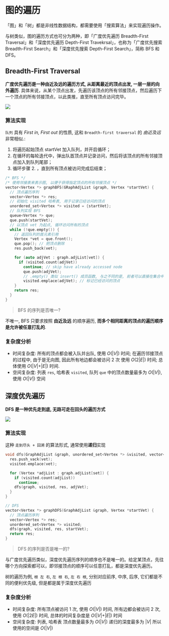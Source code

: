 # 图的遍历

「图」和「树」都是非线性数据结构，都需要使用「搜索算法」来实现遍历操作。

与树类似，图的遍历方式也可分为两种，即「广度优先遍历 Breadth-First Traversal」和「深度优先遍历 Depth-First Travekrsal」，也称为「广度优先搜索 Breadth-First Search」和「深度优先搜索 Depth-First Search」，简称 BFS 和 DFS。

## Breadth-First Traversal

**广度优先遍历是一种由近及远的遍历方式, 从距离最近的顶点出发, 一层一层的向外遍历**. 具体来说，从某个顶点出发，先遍历该顶点的所有邻接顶点，然后遍历下一个顶点的所有邻接顶点，以此类推，直至所有顶点访问完毕。

![](https://www.hello-algo.com/chapter_graph/graph_traversal.assets/graph_bfs.png)

### 算法实现

`队列` 具有 *First in, First out* 的性质, 这和 `Breadth-first traversal` 的 *由近及远* 非常相似.:

1. 将遍历起始顶点 startVet 加入队列，并开启循环；
2. 在循环的每轮迭代中，弹出队首顶点并记录访问，然后将该顶点的所有邻接顶点加入到队列尾部；
3. 循环步骤 2. ，直到所有顶点被访问完成后结束；

```cpp
/* BFS */
/* 使用邻接表来表示图, 以便于获得指定顶点的所有邻接顶点 */
vector<Vertex *> graphBFS(GRaphAdjList &graph, Vertex *startVet) {
  // 顶点遍历序列
  vector<Vertex *> res;
  // 初始化 visited 哈希表, 用于记录已经访问的顶点
  unordered_set<Vertex *> visited = {startVet};
  // 队列实现 BFS
  queue<Vertex *> que;
  que.push(startVet);
  // 以顶点 vet 为起点, 循环访问所有的顶点
  while (!que.empty()) {
    // 返回队列的首元素引用
    Vertex *vet = que.front();
    que.pop(); // 把顶点删除
    res.push_back(vet);

    for (auto adjVet : graph.adjList[vet]) {
      if (visited.count(adjVet))
        continue; // skip have already accessed node
        que.push(adjVet);
		// .empty() 类似 insert() 成员函数, 与之不同的是, 前者可以直接在集合中构造元素, 而不需要创建临时对象
        visited.emplace(adjVet); // 标记已经访问的顶点
    }
    return res;
  }
}
```

> BFS 的序列是否唯一?

不唯一, BFS 只要求按照 **由近及远** 的顺序遍历, **而多个相同距离的顶点的遍历顺序是允许被任意打乱的**. 

### 复杂度分析

- 时间复杂度: 所有的顶点都会被入队并出队, 使用 $O(\lvert V \lvert)$ 时间; 在遍历邻接顶点的过程中, 由于是无向图, 因此所有地边都会被访问 2 次 使用 $O(2 \lvert E \lvert)$ 时间; 总体使用 $O(\lvert V \lvert + \lvert E \lvert)$ 时间.
- 空间复杂度: 列表 `res`, 哈希表 `visited`, 队列 `que` 中的顶点数量最多为 $O(\lvert V \lvert)$, 使用 $O(\lvert V \lvert)$ 空间

## 深度优先遍历

**DFS 是一种优先走到底, 无路可走在回头的遍历方式**

![](https://www.hello-algo.com/chapter_graph/graph_traversal.assets/graph_dfs.png)

### 算法实现

这种 `走到尽头 + 回溯` 的算法形式, 通常使用**递归**实现

```cpp
void dfs(GraphAdjList &graph, unordered_set<Vertex *> &visited, vector<Vertex *> &res, Vertex *vet) {
  res.push_vack(vet);
  visited.emplace(vet);

  for (Vertex *adjList : graph.adjList[set]) {
    if (visited.count(adjList))
      continue;
    dfs(graph, visited, res, adjVet);
  }
}

// DFS
vector<Vertex *> graphDFS(GraphAdjList &graph, Vertex *startVet) {
  // 顶点遍历序列
  vector<Vertex *> res;
  unordered_set<Vertex *> visited;
  dfs(graph, visited, res, startVet);
  return res;
}
```

> DFS 的序列是否是唯一的?

与广度优先遍历类似，深度优先遍历序列的顺序也不是唯一的。给定某顶点，先往哪个方向探索都可以，即邻接顶点的顺序可以任意打乱，都是深度优先遍历。

树的遍历为例, `根 左 右`, `左 根 右`, `左 右 根`, 分别对应前序, 中序, 后序, 它们都是不同的便利优先级, 但是都是属于深度优先遍历

### 复杂度分析

- 时间复杂度: 所有顶点被访问 1 次, 使用 $O(\lvert V \lvert)$ 时间, 所有边都会被访问 2 次, 使用 $O(\lvert 2E \lvert)$ 时间, 总体的时间复杂度是 $O(\lvert V \lvert + \lvert E \lvert)$ 时间
- 空间复杂度: 列表, 哈希表 顶点数量最多为 $O(\lvert V \lvert)$ 递归的深度最多为 $\lvert V \lvert$ 所以使用的空间是 $O(\lvert V \lvert)$

